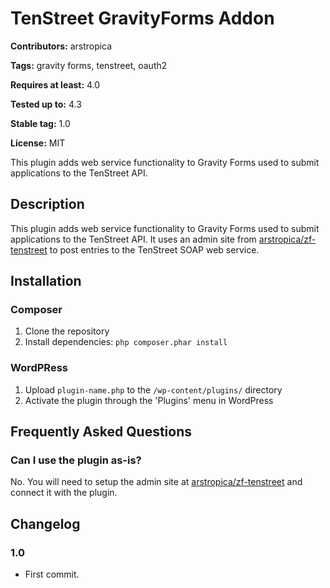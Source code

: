 # TenStreet GravityForms Addon #
**Contributors:** arstropica
  
**Tags:** gravity forms, tenstreet, oauth2
  
**Requires at least:** 4.0
  
**Tested up to:** 4.3
  
**Stable tag:** 1.0
  
**License:** MIT
  

This plugin adds web service functionality to Gravity Forms used to submit applications to the TenStreet API.

## Description ##
This plugin adds web service functionality to Gravity Forms used to submit applications to the TenStreet API. It uses an admin site from [arstropica/zf-tenstreet](https://github.com/arstropica/zf-tenstreet) to post entries to the TenStreet SOAP web service.

## Installation ##
### Composer ###
1. Clone the repository
3. Install dependencies: `php composer.phar install`

### WordPRess ###
1. Upload `plugin-name.php` to the `/wp-content/plugins/` directory
2. Activate the plugin through the \'Plugins\' menu in WordPress


## Frequently Asked Questions ##
### Can I use the plugin as-is? ###

No. You will need to setup the admin site at [arstropica/zf-tenstreet](https://github.com/arstropica/zf-tenstreet) and connect it with the plugin.


## Changelog ##

### 1.0 ###
* First commit.
